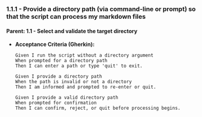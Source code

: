 ### 1.1.1 - Provide a directory path (via command-line or prompt) so that the script can process my markdown files

#### Parent: 1.1 - Select and validate the target directory

* **Acceptance Criteria (Gherkin):**
    ```gherkin
    Given I run the script without a directory argument
    When prompted for a directory path
    Then I can enter a path or type 'quit' to exit.

    Given I provide a directory path
    When the path is invalid or not a directory
    Then I am informed and prompted to re-enter or quit.

    Given I provide a valid directory path
    When prompted for confirmation
    Then I can confirm, reject, or quit before processing begins.
    ```
